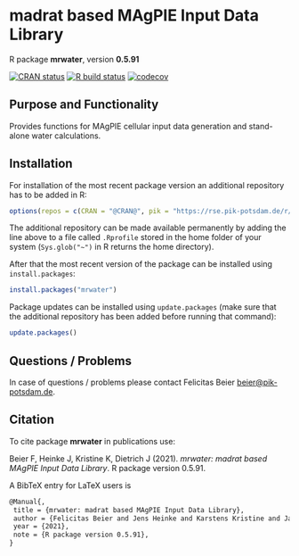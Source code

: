 # madrat based MAgPIE Input Data Library

R package **mrwater**, version **0.5.91**

[![CRAN status](https://www.r-pkg.org/badges/version/mrwater)](https://cran.r-project.org/package=mrwater)   [![R build status](https://github.com/pik-piam/mrwater/workflows/check/badge.svg)](https://github.com/pik-piam/mrwater/actions) [![codecov](https://codecov.io/gh/pik-piam/mrwater/branch/master/graph/badge.svg)](https://codecov.io/gh/pik-piam/mrwater)

## Purpose and Functionality

Provides functions for MAgPIE cellular input data generation and stand-alone water calculations.


## Installation

For installation of the most recent package version an additional repository has to be added in R:

```r
options(repos = c(CRAN = "@CRAN@", pik = "https://rse.pik-potsdam.de/r/packages"))
```
The additional repository can be made available permanently by adding the line above to a file called `.Rprofile` stored in the home folder of your system (`Sys.glob("~")` in R returns the home directory).

After that the most recent version of the package can be installed using `install.packages`:

```r 
install.packages("mrwater")
```

Package updates can be installed using `update.packages` (make sure that the additional repository has been added before running that command):

```r 
update.packages()
```

## Questions / Problems

In case of questions / problems please contact Felicitas Beier <beier@pik-potsdam.de>.

## Citation

To cite package **mrwater** in publications use:

Beier F, Heinke J, Kristine K, Dietrich J (2021). _mrwater: madrat based MAgPIE Input Data Library_. R package version 0.5.91.

A BibTeX entry for LaTeX users is

 ```latex
@Manual{,
  title = {mrwater: madrat based MAgPIE Input Data Library},
  author = {Felicitas Beier and Jens Heinke and Karstens Kristine and Jan Philipp Dietrich},
  year = {2021},
  note = {R package version 0.5.91},
}
```

